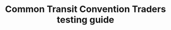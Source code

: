 ---
title: Common Transit Convention Traders testing guide
weight: 1
description: Software developers, designers, product owners or business analysts. Integrate your software with Common Transit Convention Traders API.
---
